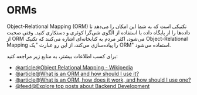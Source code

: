 # ORMs

Object-Relational Mapping (ORM) تکنیکی است که به شما این امکان را می‌دهد تا داده‌ها را از پایگاه داده با استفاده از الگوی شی‌گرا کوئری و دستکاری کنید. وقتی صحبت از ORM می‌شود، اکثر مردم به کتابخانه‌ای اشاره می‌کنند که تکنیک Object-Relational Mapping را پیاده‌سازی می‌کند، از این رو عبارت "یک ORM" استفاده می‌شود.

برای کسب اطلاعات بیشتر، به منابع زیر مراجعه کنید:

- [@article@Object Relational Mapping - Wikipedia](https://en.wikipedia.org/wiki/Object–relational_mapping)
- [@article@What is an ORM and how should I use it?](https://stackoverflow.com/questions/1279613/what-is-an-orm-how-does-it-work-and-how-should-i-use-one)
- [@article@What is an ORM, how does it work, and how should I use one?](https://stackoverflow.com/a/1279678)
- [@feed@Explore top posts about Backend Development](https://app.daily.dev/tags/backend?ref=roadmapsh)

